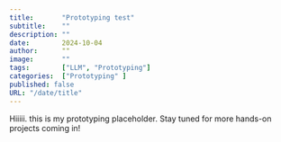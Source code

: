 ```yaml
---
title:       "Prototyping test"
subtitle:    ""
description: ""
date:        2024-10-04
author:      ""
image:       ""
tags:        ["LLM", "Prototyping"]
categories:  ["Prototyping" ]
published: false
URL: "/date/title"
---
```



Hiiiii. this is my prototyping placeholder. Stay tuned for more hands-on projects coming in!